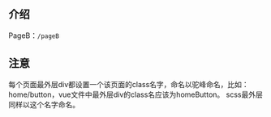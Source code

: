 介绍
---
PageB：`/pageB`

注意
---
每个页面最外层div都设置一个该页面的class名字，命名以驼峰命名，比如：
home/button，vue文件中最外层div的class名应该为homeButton。
scss最外层同样以这个名字命名。